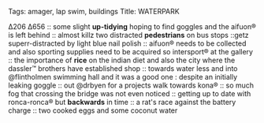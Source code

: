 Tags: amager, lap swim, buildings
Title: WATERPARK
  
Δ206 Δ656 :: some slight **up-tidying** hoping to find goggles and the aifuon® is left behind :: almost killz two distracted **pedestrians** on bus stops ::getz superr-distracted by light blue nail polish :: aifuon® needs to be collected and also sporting supplies need to be acquired so intersport® at the gallery :: the importance of **rice** on the indian diet and also the city where the dassler™ brothers have established shop :: towards water less and into @flintholmen swimming hall and it was a good one : despite an initially leaking goggle :: out @drbyen for a projects walk towards kona® :: so much fog that crossing the bridge was not even noticed :: getting up to date with ronca-ronca® but **backwards** in time :: a rat's race against the battery charge :: two cooked eggs and some coconut water  
